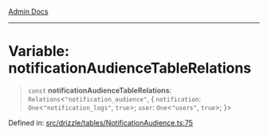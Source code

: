 [Admin Docs](/)

***

# Variable: notificationAudienceTableRelations

> `const` **notificationAudienceTableRelations**: `Relations`\<`"notification_audience"`, \{ `notification`: `One`\<`"notification_logs"`, `true`\>; `user`: `One`\<`"users"`, `true`\>; \}\>

Defined in: [src/drizzle/tables/NotificationAudience.ts:75](https://github.com/Sourya07/talawa-api/blob/ead7a48e0174153214ee7311f8b242ee1c1a12ca/src/drizzle/tables/NotificationAudience.ts#L75)
